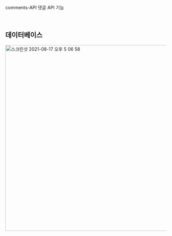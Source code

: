 comments-API
댓글 API 기능 

<br>

## 데이터베이스
<img width="581" alt="스크린샷 2021-08-17 오후 5 06 58" src="https://user-images.githubusercontent.com/79014269/129690300-50817868-062c-4412-bf21-5136b42e1556.png">

